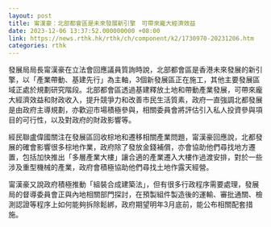 ```yaml
---
layout: post
title: 甯漢豪：北部都會區是未來發展新引擎　可帶來龐大經濟效益
date: 2023-12-06 13:37:52.000000000 +08:00
link: https://news.rthk.hk/rthk/ch/component/k2/1730970-20231206.htm
categories: rthk
---
```


發展局局長甯漢豪在立法會回應議員質詢時說，北部都會區是香港未來發展的新引擎，以「產業帶動、基建先行」為主軸，3個新發展區正在施工，其他主要發展區域正處於規劃研究階段。北部都會區透過基建釋放土地和帶動產業發展，可帶來龐大經濟效益和財政收入，提升競爭力和改善市民生活質素，政府一直強調北都發展是由政府主導規劃，亦歡迎市場積極參與，相關委員會將評估引入私人投資參與項目的可行性，以及對政府的財政影響等。

經民聯盧偉國關注在發展區回收棕地和遷移相關產業問題，甯漢豪回應說，北都發展的確會影響很多棕地作業，政府除了發放金錢補償，亦會協助他們尋找地方遷置，包括加快推出「多層產業大樓」讓合適的產業遷入大樓作過渡安排，對於一些涉及重型機械的產業，政府會積極協助他們尋找土地作露天經營。

甯漢豪又說政府積極推動「組裝合成建築法」，但有很多行政程序需要處理，發展局的督導委員會正與內地相關部門探討，在預製組件製造後的運輸、審批通關、檢測認證等程序上如何能夠拆除鬆綁，政府期望明年3月底前，能公布相關配套措施。
